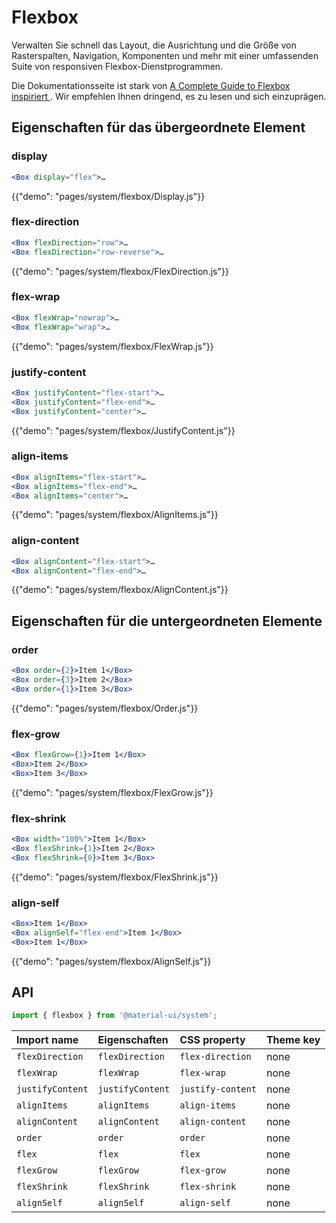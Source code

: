 # Flexbox

<p class="description">Verwalten Sie schnell das Layout, die Ausrichtung und die Größe von Rasterspalten, Navigation, Komponenten und mehr mit einer umfassenden Suite von responsiven Flexbox-Dienstprogrammen.</p>

Die Dokumentationsseite ist stark von [ A Complete Guide to Flexbox inspiriert ](https://css-tricks.com/snippets/css/a-guide-to-flexbox/). Wir empfehlen Ihnen dringend, es zu lesen und sich einzuprägen.

## Eigenschaften für das übergeordnete Element

### display

```jsx
<Box display="flex">…
```

{{"demo": "pages/system/flexbox/Display.js"}}

### flex-direction

```jsx
<Box flexDirection="row">…
<Box flexDirection="row-reverse">…
```

{{"demo": "pages/system/flexbox/FlexDirection.js"}}

### flex-wrap

```jsx
<Box flexWrap="nowrap">…
<Box flexWrap="wrap">…
```

{{"demo": "pages/system/flexbox/FlexWrap.js"}}

### justify-content

```jsx
<Box justifyContent="flex-start">…
<Box justifyContent="flex-end">…
<Box justifyContent="center">…
```

{{"demo": "pages/system/flexbox/JustifyContent.js"}}

### align-items

```jsx
<Box alignItems="flex-start">…
<Box alignItems="flex-end">…
<Box alignItems="center">…
```

{{"demo": "pages/system/flexbox/AlignItems.js"}}

### align-content

```jsx
<Box alignContent="flex-start">…
<Box alignContent="flex-end">…
```

{{"demo": "pages/system/flexbox/AlignContent.js"}}

## Eigenschaften für die untergeordneten Elemente

### order

```jsx
<Box order={2}>Item 1</Box>
<Box order={3}>Item 2</Box>
<Box order={1}>Item 3</Box>
```

{{"demo": "pages/system/flexbox/Order.js"}}

### flex-grow

```jsx
<Box flexGrow={1}>Item 1</Box>
<Box>Item 2</Box>
<Box>Item 3</Box>
```

{{"demo": "pages/system/flexbox/FlexGrow.js"}}

### flex-shrink

```jsx
<Box width="100%">Item 1</Box>
<Box flexShrink={1}>Item 2</Box>
<Box flexShrink={0}>Item 3</Box>
```

{{"demo": "pages/system/flexbox/FlexShrink.js"}}

### align-self

```jsx
<Box>Item 1</Box>
<Box alignSelf="flex-end">Item 1</Box>
<Box>Item 1</Box>
```

{{"demo": "pages/system/flexbox/AlignSelf.js"}}

## API

```js
import { flexbox } from '@material-ui/system';
```

| Import name      | Eigenschaften    | CSS property      | Theme key |
|:---------------- |:---------------- |:----------------- |:--------- |
| `flexDirection`  | `flexDirection`  | `flex-direction`  | none      |
| `flexWrap`       | `flexWrap`       | `flex-wrap`       | none      |
| `justifyContent` | `justifyContent` | `justify-content` | none      |
| `alignItems`     | `alignItems`     | `align-items`     | none      |
| `alignContent`   | `alignContent`   | `align-content`   | none      |
| `order`          | `order`          | `order`           | none      |
| `flex`           | `flex`           | `flex`            | none      |
| `flexGrow`       | `flexGrow`       | `flex-grow`       | none      |
| `flexShrink`     | `flexShrink`     | `flex-shrink`     | none      |
| `alignSelf`      | `alignSelf`      | `align-self`      | none      |